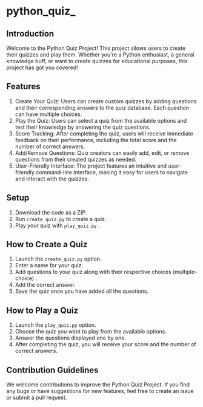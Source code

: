 # python_quiz_


## Introduction
 Welcome to the Python Quiz Project! This project allows users to create their quizzes and play them. Whether you're a 
 Python enthusiast, a general knowledge buff, or want to create quizzes for educational purposes, this project has got you covered!

## Features
1. Create Your Quiz: Users can create custom quizzes by adding questions and their corresponding answers to the quiz database. Each question can have multiple 
   choices.
2. Play the Quiz: Users can select a quiz from the available options and test their knowledge by answering the quiz questions.
3. Score Tracking: After completing the quiz, users will receive immediate feedback on their performance, including the total score and the number of correct 
   answers.
4. Add/Remove Questions: Quiz creators can easily add, edit, or remove questions from their created quizzes as needed.
5. User-Friendly Interface: The project features an intuitive and user-friendly command-line interface, making it easy for users to navigate and interact with the 
   quizzes.

## Setup

 1. Download the code as a ZIP.
 2. Run ```create_quiz.py``` to create a quiz.
 3. Play your quiz with ```play_quiz.py``` .

## How to Create a Quiz
 1. Launch the ```create_quiz.py``` option.
 2. Enter a name for your quiz.
 3. Add questions to your quiz along with their respective choices (multiple-choice) .
 4. Add the correct answer.
 5. Save the quiz once you have added all the questions.

## How to Play a Quiz
1. Launch the ```play_quiz.py``` option.
2. Choose the quiz you want to play from the available options.
3. Answer the questions displayed one by one.
4. After completing the quiz, you will receive your score and the number of correct answers.

## Contribution Guidelines
 We welcome contributions to improve the Python Quiz Project. If you find any bugs or have suggestions for new features, feel free to create an issue or submit a 
 pull request.
